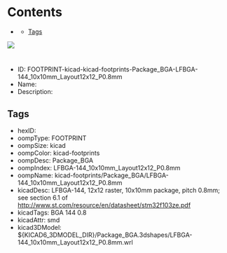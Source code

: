 



Contents
========

* [](#)
	* [Tags](#tags)
  
![][im]
# 

- ID: FOOTPRINT-kicad-kicad-footprints-Package_BGA-LFBGA-144_10x10mm_Layout12x12_P0.8mm
- Name: 
- Description: 

## Tags

- hexID: 
- oompType: FOOTPRINT
- oompSize: kicad
- oompColor: kicad-footprints
- oompDesc: Package_BGA
- oompIndex: LFBGA-144_10x10mm_Layout12x12_P0.8mm
- oompName: kicad-footprints/Package_BGA/LFBGA-144_10x10mm_Layout12x12_P0.8mm
- kicadDesc: LFBGA-144, 12x12 raster, 10x10mm package, pitch 0.8mm; see section 6.1 of http://www.st.com/resource/en/datasheet/stm32f103ze.pdf
- kicadTags: BGA 144 0.8
- kicadAttr: smd
- kicad3DModel: ${KICAD6_3DMODEL_DIR}/Package_BGA.3dshapes/LFBGA-144_10x10mm_Layout12x12_P0.8mm.wrl



[im]: image.png
